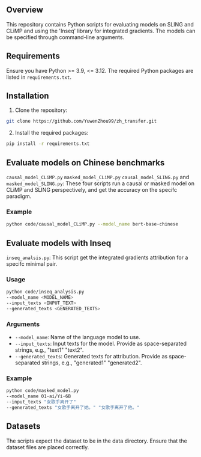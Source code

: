 ## Overview

This repository contains Python scripts for evaluating models on SLING and CLiMP and using the 'Inseq' library for integrated gradients. The models can be specified through command-line arguments.

## Requirements

Ensure you have Python >= 3.9, <= 3.12. The required Python packages are listed in `requirements.txt`.

## Installation

  1. Clone the repository:
  
  ```bash
  git clone https://github.com/YuwenZhou99/zh_transfer.git
  ```

  2. Install the required packages:

  ```bash
  pip install -r requirements.txt
  ```

## Evaluate models on Chinese benchmarks

`causal_model_CLiMP.py` `masked_model_CLiMP.py` `causal_model_SLING.py` and `masked_model_SLING.py`: These four scripts run a causal or masked model on CLiMP and SLING perspectively, and get the accuracy on the specifc paradigm.

### Example

  ```bash
  python code/causal_model_CLiMP.py --model_name bert-base-chinese
  ```

## Evaluate models with Inseq

`inseq_analsis.py`: This script get the integrated gradients attribution for a specifc minimal pair.

### Usage

  ```bash
  python code/inseq_analysis.py
  --model_name <MODEL_NAME>
  --input_texts <INPUT_TEXT>
  --generated_texts <GENERATED_TEXTS>
  ```

### Arguments

- `--model_name`: Name of the language model to use.
- `--input_texts`: Input texts for the model. Provide as space-separated strings, e.g., "text1" "text2".
- `--generated_texts`: Generated texts for attribution. Provide as space-separated strings, e.g., "generated1" "generated2".

### Example
  ```bash
  python code/masked_model.py
  --model_name 01-ai/Yi-6B
  --input_texts "女歌手离开了"
  --generated_texts "女歌手离开了她。" "女歌手离开了他。"
  ```

## Datasets

The scripts expect the dataset to be in the data directory. Ensure that the dataset files are placed correctly.
